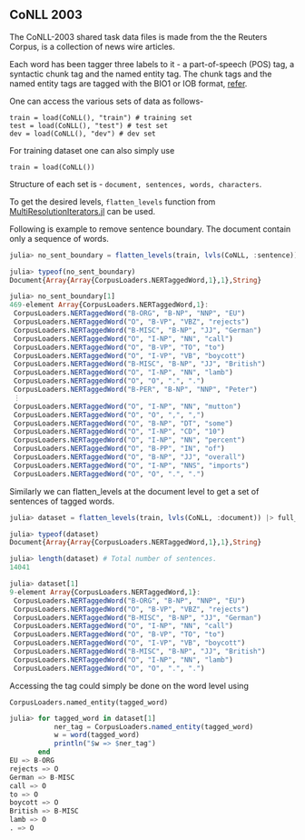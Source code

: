 ## CoNLL 2003
The CoNLL-2003 shared task data files
is made from the the Reuters Corpus,
is a collection of news wire articles.

Each word has been tagger three labels to it -
a part-of-speech (POS) tag, a syntactic chunk tag and
the named entity tag.
The chunk tags and the named entity tags are tagged
with the BIO1 or IOB format,
[refer](https://en.wikipedia.org/wiki/Inside%E2%80%93outside%E2%80%93beginning_(tagging)).

One can access the various sets of data as follows-

    train = load(CoNLL(), "train") # training set
    test = load(CoNLL(), "test") # test set
    dev = load(CoNLL(), "dev") # dev set

For training dataset one can also simply use

    train = load(CoNLL())

Structure of each set is - `document, sentences, words, characters`.

To get the desired levels, `flatten_levels` function from [MultiResolutionIterators.jl](https://github.com/oxinabox/MultiResolutionIterators.jl) can be used.

Following is example to remove sentence boundary.
The document contain only a sequence of words.

```julia
julia> no_sent_boundary = flatten_levels(train, lvls(CoNLL, :sentence)) |> full_consolidate

julia> typeof(no_sent_boundary)
Document{Array{Array{CorpusLoaders.NERTaggedWord,1},1},String}

julia> no_sent_boundary[1]
469-element Array{CorpusLoaders.NERTaggedWord,1}:
 CorpusLoaders.NERTaggedWord("B-ORG", "B-NP", "NNP", "EU")
 CorpusLoaders.NERTaggedWord("O", "B-VP", "VBZ", "rejects")
 CorpusLoaders.NERTaggedWord("B-MISC", "B-NP", "JJ", "German")
 CorpusLoaders.NERTaggedWord("O", "I-NP", "NN", "call")
 CorpusLoaders.NERTaggedWord("O", "B-VP", "TO", "to")
 CorpusLoaders.NERTaggedWord("O", "I-VP", "VB", "boycott")
 CorpusLoaders.NERTaggedWord("B-MISC", "B-NP", "JJ", "British")
 CorpusLoaders.NERTaggedWord("O", "I-NP", "NN", "lamb")
 CorpusLoaders.NERTaggedWord("O", "O", ".", ".")
 CorpusLoaders.NERTaggedWord("B-PER", "B-NP", "NNP", "Peter")
 ⋮
 CorpusLoaders.NERTaggedWord("O", "I-NP", "NN", "mutton")
 CorpusLoaders.NERTaggedWord("O", "O", ",", ",")
 CorpusLoaders.NERTaggedWord("O", "B-NP", "DT", "some")
 CorpusLoaders.NERTaggedWord("O", "I-NP", "CD", "10")
 CorpusLoaders.NERTaggedWord("O", "I-NP", "NN", "percent")
 CorpusLoaders.NERTaggedWord("O", "B-PP", "IN", "of")
 CorpusLoaders.NERTaggedWord("O", "B-NP", "JJ", "overall")
 CorpusLoaders.NERTaggedWord("O", "I-NP", "NNS", "imports")
 CorpusLoaders.NERTaggedWord("O", "O", ".", ".")
```

Similarly we can flatten_levels at the document level
to get a set of sentences of tagged words.

```julia
julia> dataset = flatten_levels(train, lvls(CoNLL, :document)) |> full_consolidate

julia> typeof(dataset)
Document{Array{Array{CorpusLoaders.NERTaggedWord,1},1},String}

julia> length(dataset) # Total number of sentences.
14041

julia> dataset[1]
9-element Array{CorpusLoaders.NERTaggedWord,1}:
 CorpusLoaders.NERTaggedWord("B-ORG", "B-NP", "NNP", "EU")
 CorpusLoaders.NERTaggedWord("O", "B-VP", "VBZ", "rejects")
 CorpusLoaders.NERTaggedWord("B-MISC", "B-NP", "JJ", "German")
 CorpusLoaders.NERTaggedWord("O", "I-NP", "NN", "call")
 CorpusLoaders.NERTaggedWord("O", "B-VP", "TO", "to")
 CorpusLoaders.NERTaggedWord("O", "I-VP", "VB", "boycott")
 CorpusLoaders.NERTaggedWord("B-MISC", "B-NP", "JJ", "British")
 CorpusLoaders.NERTaggedWord("O", "I-NP", "NN", "lamb")
 CorpusLoaders.NERTaggedWord("O", "O", ".", ".")
```

Accessing the tag could simply be done on the word level using

    CorpusLoaders.named_entity(tagged_word)

```julia
julia> for tagged_word in dataset[1]
           ner_tag = CorpusLoaders.named_entity(tagged_word)
           w = word(tagged_word)
           println("$w => $ner_tag")
       end
EU => B-ORG
rejects => O
German => B-MISC
call => O
to => O
boycott => O
British => B-MISC
lamb => O
. => O
```
